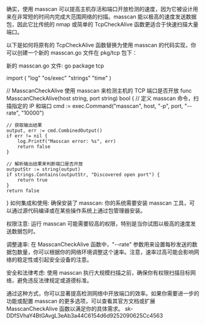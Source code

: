 
确实，使用 masscan 可以提高主机存活和端口开放检测的速度，因为它被设计用来在非常短的时间内完成大范围网络的扫描。masscan 能以极高的速度发送数据包，因此它比传统的 nmap 或简单的 TcpCheckAlive 函数更适合于快速扫描大量端口。

以下是如何将原有的 TcpCheckAlive 函数替换为使用 masscan 的代码实现，你可以创建一个新的 masscan.go 文件在 pkg/tcp 包下：

新的 masscan.go 文件:
go
package tcp

import (
	"log"
	"os/exec"
	"strings"
	"time"
)

// MasscanCheckAlive 使用 masscan 来检测主机的 TCP 端口是否开放
func MasscanCheckAlive(host string, port string) bool {
	// 定义 masscan 命令，扫描指定的 IP 和端口
	cmd := exec.Command("masscan", host, "-p", port, "--rate", "10000")

	// 获取输出结果
	output, err := cmd.CombinedOutput()
	if err != nil {
		log.Printf("Masscan error: %s", err)
		return false
	}

	// 解析输出结果来判断端口是否开放
	outputStr := string(output)
	if strings.Contains(outputStr, "Discovered open port") {
		return true
	}
	return false
}
如何集成和使用:
确保安装了 masscan: 你的系统需要安装 masscan 工具，可以通过源代码编译或在某些操作系统上通过包管理器安装。

权限注意: 运行 masscan 可能需要较高的权限，特别是当你试图以极高的速度发送数据包时。

调整速率: 在 MasscanCheckAlive 函数中，"--rate" 参数用来设置每秒发送的数据包数量，你可以根据你的网络环境调整这个速率。注意，速率过高可能会影响网络的稳定性或引起安全设备的注意。

安全和法律考虑: 使用 masscan 执行大规模扫描之前，确保你有权限扫描目标网络，避免违反法律规定或道德标准。

通过这种方式，你可以显著提高检测网络中开放端口的效率。如果你需要进一步的功能或配置 masscan 的更多选项，可以查看其官方文档或扩展 MasscanCheckAlive 函数以满足你的具体需求。
sk-DDfSVhaY4BtGAvgL3eAb3a44C6154d6d9252090625Cc4563
